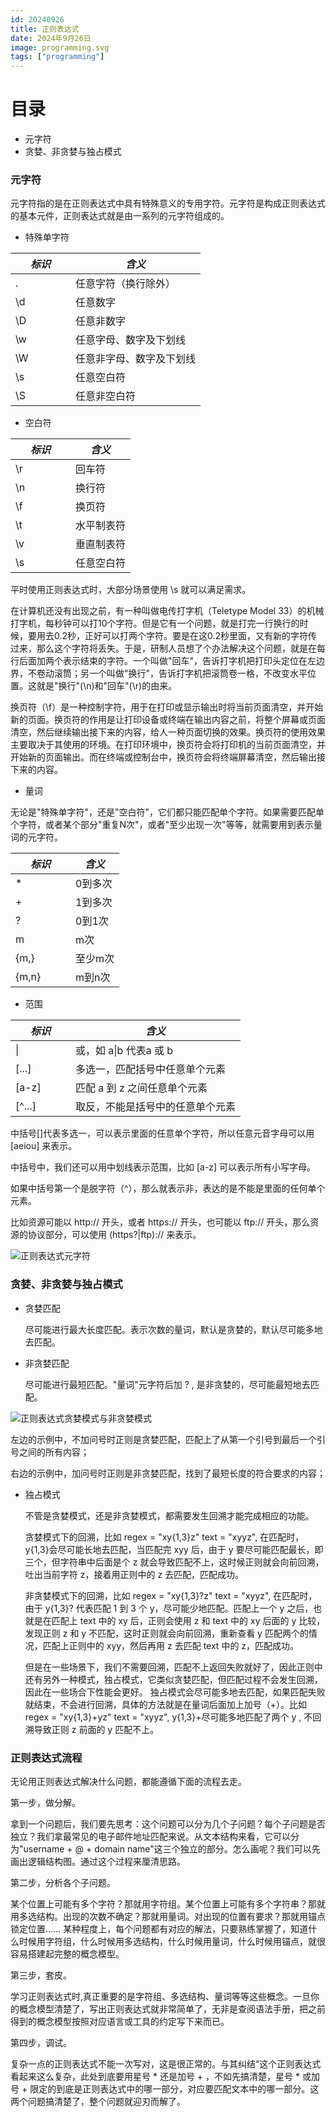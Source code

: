 ```yaml
---
id: 20240926
title: 正则表达式
date: 2024年9月26日
image: programming.svg
tags: ["programming"]
---
```



# 目录

- 元字符
- 贪婪、非贪婪与独占模式


### 元字符

元字符指的是在正则表达式中具有特殊意义的专用字符。元字符是构成正则表达式的基本元件，正则表达式就是由一系列的元字符组成的。

- 特殊单字符

| *标识*                           | *含义*                   |
| -------------------------------- | ------------------------ |
| <div style="width:80px;">.</div> | 任意字符（换行除外）     |
| \d                               | 任意数字                 |
| \D                               | 任意非数字               |
| \w                               | 任意字母、数字及下划线   |
| \W                               | 任意非字母、数字及下划线 |
| \s                               | 任意空白符               |
| \S                               | 任意非空白符             |

- 空白符

| *标识*                            | *含义*     |
| --------------------------------- | ---------- |
| <div style="width:80px;">\r</div> | 回车符     |
| \n                                | 换行符     |
| \f                                | 换页符     |
| \t                                | 水平制表符 |
| \v                                | 垂直制表符 |
| \s                                | 任意空白符 |

平时使用正则表达式时，大部分场景使用 \s 就可以满足需求。

在计算机还没有出现之前，有一种叫做电传打字机（Teletype Model 33）的机械打字机，每秒钟可以打10个字符。但是它有一个问题，就是打完一行换行的时候，要用去0.2秒，正好可以打两个字符。要是在这0.2秒里面，又有新的字符传过来，那么这个字符将丢失。于是，研制人员想了个办法解决这个问题，就是在每行后面加两个表示结束的字符。一个叫做"回车"，告诉打字机把打印头定位在左边界，不卷动滚筒；另一个叫做"换行"，告诉打字机把滚筒卷一格，不改变水平位置。这就是"换行"(\n)和"回车"(\r)的由来。

换页符（\f）是一种控制字符，用于在打印或显示输出时将当前页面清空，并开始新的页面。‌换页符的作用是让打印设备或终端在输出内容之前，将整个屏幕或页面清空，然后继续输出接下来的内容，给人一种页面切换的效果。‌换页符的使用效果主要取决于其使用的环境。在打印环境中，换页符会将打印机的当前页面清空，并开始新的页面输出。而在终端或控制台中，换页符会将终端屏幕清空，然后输出接下来的内容。


- 量词

无论是"特殊单字符"，还是"空白符"，它们都只能匹配单个字符。如果需要匹配单个字符，或者某个部分"重复N次"，或者"至少出现一次"等等，就需要用到表示量词的元字符。

| *标识*                           | *含义*  |
| -------------------------------- | ------- |
| <div style="width:80px;">*</div> | 0到多次 |
| +                                | 1到多次 |
| ?                                | 0到1次  |
| m                                | m次     |
| {m,}                             | 至少m次 |
| {m,n}                            | m到n次  |


- 范围

| *标识*                            | *含义*                           |
| --------------------------------- | -------------------------------- |
| <div style="width:80px;">\|</div> | 或，如 a\|b 代表a 或 b           |
| [...]                             | 多选一，匹配括号中任意单个元素   |
| [a-z]                             | 匹配 a 到 z 之间任意单个元素     |
| [^...]                            | 取反，不能是括号中的任意单个元素 |


中括号[]代表多选一，可以表示里面的任意单个字符，所以任意元音字母可以用 [aeiou] 来表示。

中括号中，我们还可以用中划线表示范围，比如 [a-z] 可以表示所有小写字母。

如果中括号第一个是脱字符（^），那么就表示非，表达的是不能是里面的任何单个元素。

比如资源可能以 http:// 开头，或者 https:// 开头，也可能以 ftp:// 开头，那么资源的协议部分，可以使用 (https?|ftp)\:\// 来表示。

![正则表达式元字符](/20240926正则表达式元字符.jpg)

### 贪婪、非贪婪与独占模式

- 贪婪匹配
  
  尽可能进行最大长度匹配。表示次数的量词，默认是贪婪的，默认尽可能多地去匹配。

- 非贪婪匹配

  尽可能进行最短匹配。"量词"元字符后加 ? , 是非贪婪的，尽可能最短地去匹配。

![正则表达式贪婪模式与非贪婪模式](/20240926正则表达式贪婪模式与非贪婪模式.jpg)

左边的示例中，不加问号时正则是贪婪匹配，匹配上了从第一个引号到最后一个引号之间的所有内容；

右边的示例中，加问号时正则是非贪婪匹配，找到了最短长度的符合要求的内容；

- 独占模式

  不管是贪婪模式，还是非贪婪模式，都需要发生回溯才能完成相应的功能。
  
  贪婪模式下的回溯，比如 regex = "xy{1,3}z" text = "xyyz", 在匹配时，y{1,3}会尽可能长地去匹配，当匹配完 xyy 后，由于 y 要尽可能匹配最长，即三个，但字符串中后面是个 z 就会导致匹配不上，这时候正则就会向前回溯，吐出当前字符 z，接着用正则中的 z 去匹配，匹配成功。

  非贪婪模式下的回溯，比如 regex = "xy{1,3}?z" text = "xyyz", 在匹配时， 由于 y{1,3}? 代表匹配 1 到 3 个 y，尽可能少地匹配。匹配上一个 y 之后，也就是在匹配上 text 中的 xy 后，正则会使用 z 和 text 中的 xy 后面的 y 比较，发现正则 z 和 y 不匹配，这时正则就会向前回溯，重新查看 y 匹配两个的情况，匹配上正则中的 xyy，然后再用 z 去匹配 text 中的 z，匹配成功。
  
  但是在一些场景下，我们不需要回溯，匹配不上返回失败就好了，因此正则中还有另外一种模式，独占模式，它类似贪婪匹配，但匹配过程不会发生回溯，因此在一些场合下性能会更好。
  独占模式会尽可能多地去匹配，如果匹配失败就结束，不会进行回溯，具体的方法就是在量词后面加上加号（+）。比如 regex = "xy{1,3}+yz" text = "xyyz", y{1,3}+尽可能多地匹配了两个 y , 不回溯导致正则 z 前面的 y 匹配不上。


### 正则表达式流程

无论用正则表达式解决什么问题，都能遵循下面的流程去走。

第⼀步，做分解。

拿到一个问题后，我们要先思考：这个问题可以分为几个子问题？每个子问题是否独立？我们拿最常见的电子邮件地址匹配来说。从文本结构来看，它可以分为"username + @ + domain name"这三个独立的部分。怎么画呢？我们可以先画出逻辑结构图。通过这个过程来厘清思路。

第⼆步，分析各个子问题。

某个位置上可能有多个字符？那就用字符组。某个位置上可能有多个字符串？那就用多选结构。出现的次数不确定？那就用量词。对出现的位置有要求？那就用锚点锁定位置…… 某种程度上，每个问题都有对应的解法，只要熟练掌握了，知道什么时候用字符组，什么时候用多选结构，什么时候用量词，什么时候用锚点，就很容易搭建起完整的概念模型。

第三步，套皮。 

学习正则表达式时,真正重要的是字符组、多选结构、量词等等这些概念。一旦你的概念模型清楚了，写出正则表达式就非常简单了，无非是查阅语法手册，把之前得到的概念模型按照对应语言或工具的约定写下来而已。

第四步，调试。

复杂⼀点的正则表达式不能⼀次写对，这是很正常的。与其纠结“这个正则表达式看起来这么复杂，此处到底要用星号 * 还是加号 + ，不如先搞清楚，星号 * 或加号 + 限定的到底是正则表达式中的哪一部分，对应要匹配文本中的哪一部分。这两个问题搞清楚了，整个问题就迎刃而解了。